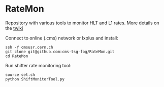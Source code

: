 # RateMon
Repository with various tools to monitor HLT and L1 rates. More details on the [twiki](https://twiki.cern.ch/twiki/bin/viewauth/CMS/RateMonitoringScriptWithReferenceComparison)


Connect to online (.cms) network or lxplus and install: 
	
	ssh -Y cmsusr.cern.ch
	git clone git@github.com:cms-tsg-fog/RateMon.git
	cd RateMon

Run shifter rate monitoring tool:

	source set.sh
	python ShiftMonitorTool.py
